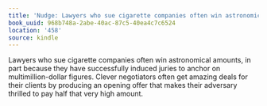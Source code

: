 ```yaml
---
title: 'Nudge: Lawyers who sue cigarette companies often win astronomical a…'
book_uuid: 968b748a-2abe-40ac-87c5-40ea4c7c6524
location: '458'
source: kindle
---
```


Lawyers who sue cigarette companies often win astronomical amounts, in part because they have successfully induced juries to anchor on multimillion-dollar figures. Clever negotiators often get amazing deals for their clients by producing an opening offer that makes their adversary thrilled to pay half that very high amount.